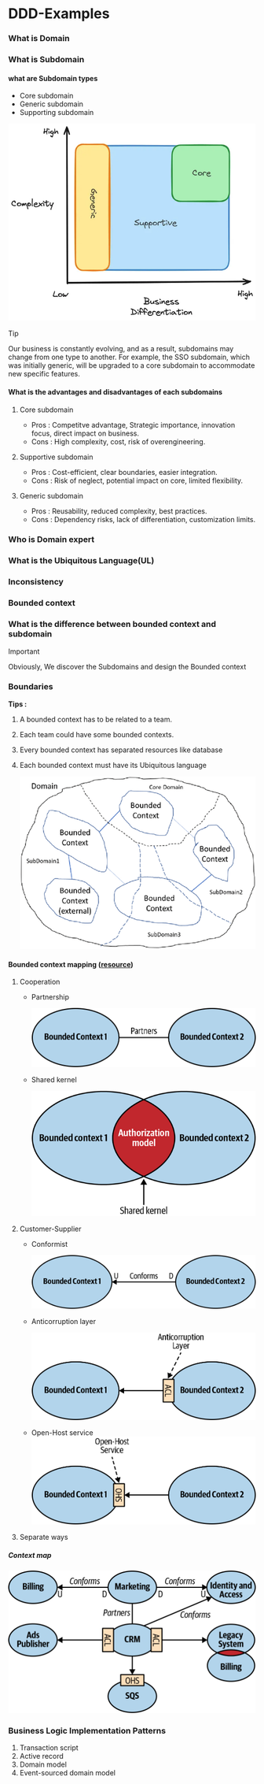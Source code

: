 # DDD-Examples

### What is Domain

### What is Subdomain

#### what are Subdomain types

- Core subdomain
- Generic subdomain
- Supporting subdomain

![Subdomain types](./Resources/Subdomain-Types.png)

> [!TIP]
> Our business is constantly evolving, and as a result, subdomains may change 
> from one type to another. For example, the SSO subdomain, which was initially 
> generic, will be upgraded to a core subdomain to accommodate new specific 
> features.

#### What is the advantages and disadvantages of each subdomains

1. Core subdomain

    - Pros : Competitve advantage, Strategic importance, innovation focus,      direct impact on business.
    - Cons : High complexity, cost, risk of overengineering.

2. Supportive subdomain

    - Pros : Cost-efficient, clear boundaries, easier integration.
    - Cons : Risk of neglect, potential impact on core, limited flexibility.

3. Generic subdomain

    - Pros : Reusability, reduced complexity, best practices.
    - Cons : Dependency risks, lack of differentiation, customization limits.

### Who is Domain expert

### What is the Ubiquitous Language(UL)

### Inconsistency

### Bounded context

### What is the difference between bounded context and subdomain

> [!IMPORTANT]
> Obviously, We discover the Subdomains and design the Bounded context

### Boundaries

**Tips :**

1. A bounded context has to be related to a team.
2. Each team could have some bounded contexts.
3. Every bounded context has separated resources like database
4. Each bounded context must have its Ubiquitous language

    ![Bounded context](./Resources/Boundaries.png)

#### Bounded context mapping ([resource](https://www.oreilly.com/library/view/what-is-domain-driven/9781492057802/ch04.html))


1. Cooperation
    - Partnership

        ![Partnership](Resources/Partnership.png)

    - Shared kernel

        ![SharedKernel](Resources/SharedKernel.png)

2. Customer-Supplier
    - Conformist

        ![Comfornist](Resources/Comfornist.png)

    - Anticorruption layer

        ![AnticorruptionLayer](Resources/AnticorruptionLayer.png)

    - Open-Host service
        ![Open-Host service](<Resources/Open-Host service.png>)

3. Separate ways

##### Context map

![Context map](Resources/ContextMap.png)


### Business Logic Implementation Patterns

1. Transaction script
2. Active record
3. Domain model
4. Event-sourced domain model